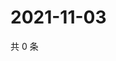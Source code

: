 # 2021-11-03

共 0 条

<!-- BEGIN WEIBO -->
<!-- 最后更新时间 Wed Nov 03 2021 17:00:46 GMT+0800 (China Standard Time) -->

<!-- END WEIBO -->
